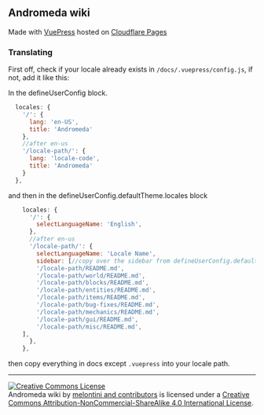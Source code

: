## Andromeda wiki

Made with [VuePress](https://v2.vuepress.vuejs.org/) hosted on [Cloudflare Pages](https://pages.cloudflare.com/)

### Translating

First off, check if your locale already exists in `/docs/.vuepress/config.js`, if not, add it like this:

In the defineUserConfig block.

```js
  locales: {
    '/': {
      lang: 'en-US',
      title: 'Andromeda'
    },
    //after en-us
    '/locale-path/': {
      lang: 'locale-code',
      title: 'Andromeda'
    }
  },
```

and then in the defineUserConfig.defaultTheme.locales block

```js
    locales: {
      '/': {
        selectLanguageName: 'English',
      },
      //after en-us
      '/locale-path/': {
        selectLanguageName: 'Locale Name',
        sidebar: [//copy over the sidebar from defineUserConfig.defaultTheme.sidebar and change the links!
        '/locale-path/README.md',
        '/locale-path/world/README.md',
        '/locale-path/blocks/README.md',
        '/locale-path/entities/README.md',
        '/locale-path/items/README.md',
        '/locale-path/bug-fixes/README.md',
        '/locale-path/mechanics/README.md',
        '/locale-path/gui/README.md',
        '/locale-path/misc/README.md',
    ],
      },
    },
```

then copy everything in docs except `.vuepress` into your locale path.

***

<a rel="license" href="http://creativecommons.org/licenses/by-nc-sa/4.0/"><img alt="Creative Commons License" style="border-width:0" src="https://i.creativecommons.org/l/by-nc-sa/4.0/88x31.png" /></a><br /><span xmlns:dct="http://purl.org/dc/terms/" href="http://purl.org/dc/dcmitype/Text" property="dct:title" rel="dct:type">Andromeda wiki</span> by <a xmlns:cc="http://creativecommons.org/ns#" href="https://github.com/melontini/andromeda-wiki" property="cc:attributionName" rel="cc:attributionURL">melontini and contributors</a> is licensed under a <a rel="license" href="http://creativecommons.org/licenses/by-nc-sa/4.0/">Creative Commons Attribution-NonCommercial-ShareAlike 4.0 International License</a>.

